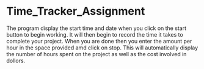 # Time_Tracker_Assignment
The program display the start time and date when you click on the start button to begin working. 
It will then begin to record the time it takes to complete your project. When you are done then you enter the amount per hour in the space provided amd click on stop. This will automatically display the number of hours spent on the project as well as the cost involved in dollors.
